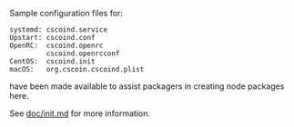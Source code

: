 Sample configuration files for:
```
systemd: cscoind.service
Upstart: cscoind.conf
OpenRC:  cscoind.openrc
         cscoind.openrcconf
CentOS:  cscoind.init
macOS:   org.cscoin.cscoind.plist
```
have been made available to assist packagers in creating node packages here.

See [doc/init.md](../../doc/init.md) for more information.
